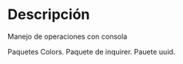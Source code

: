 # Descripción 

Manejo de operaciones con consola 

Paquetes Colors. 
Paquete de inquirer.
Pauete uuid. 